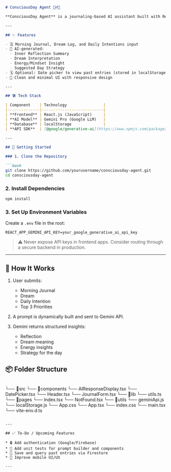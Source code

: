
````markdown
# ConsciousDay Agent 🧘‍♂️📝

**ConsciousDay Agent** is a journaling-based AI assistant built with React.js and powered by Google's Gemini LLM API. It helps users reflect on their day, interpret their dreams, and generate mindful, personalized strategies for daily success.

---

## ✨ Features

- 🗒 Morning Journal, Dream Log, and Daily Intentions input
- 🤖 AI-generated:
  - Inner Reflection Summary
  - Dream Interpretation
  - Energy/Mindset Insight
  - Suggested Day Strategy
- 🗓 Optional: Date picker to view past entries (stored in localStorage)
- 🎨 Clean and minimal UI with responsive design

---

## 🛠 Tech Stack

| Component    | Technology                |
|--------------|---------------------------|
| **Frontend** | React.js (JavaScript)     |
| **AI Model** | Gemini Pro (Google LLM)   |
| **Database** | localStorage              |
| **API SDK**  | [@google/generative-ai](https://www.npmjs.com/package/@google/generative-ai) |

---

## 🚀 Getting Started

### 1. Clone the Repository

```bash
git clone https://github.com/yourusername/consciousday-agent.git
cd consciousday-agent
````

### 2. Install Dependencies

```bash
npm install
```

### 3. Set Up Environment Variables

Create a `.env` file in the root:

```
REACT_APP_GEMINI_API_KEY=your_google_generative_ai_api_key
```

> ⚠️ Never expose API keys in frontend apps. Consider routing through a secure backend in production.

---

## 🧠 How It Works

1. User submits:

   * Morning Journal
   * Dream
   * Daily Intention
   * Top 3 Priorities

2. A prompt is dynamically built and sent to Gemini API.

3. Gemini returns structured insights:

   * Reflection
   * Dream meaning
   * Energy insights
   * Strategy for the day



## 📦 Folder Structure

```
```
└── 📁src
    └── 📁components
        └── AIResponseDisplay.tsx
        └── DatePicker.tsx
        └── Header.tsx
        └── JournalForm.tsx
    └── 📁lib
        └── utils.ts
    └── 📁pages
        └── Index.tsx
        └── NotFound.tsx
    └── 📁utils
        └── geminiApi.js
        └── localStorage.js
    └── App.css
    └── App.tsx
    └── index.css
    └── main.tsx
    └── vite-env.d.ts
```

---

## ✅ To-Do / Upcoming Features

* 🔒 Add authentication (Google/Firebase)
* 🧪 Add unit tests for prompt builder and components
* 🧠 Save and query past entries via Firestore
* 📱 Improve mobile UI/UX

---


